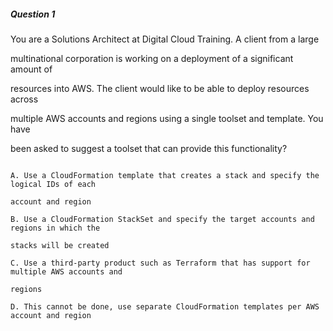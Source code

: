 ##### Question 1


You are a Solutions Architect at Digital Cloud Training. A client from a large

multinational corporation is working on a deployment of a significant amount of

resources into AWS. The client would like to be able to deploy resources across

multiple AWS accounts and regions using a single toolset and template. You have

been asked to suggest a toolset that can provide this functionality?


```

A. Use a CloudFormation template that creates a stack and specify the logical IDs of each

account and region

B. Use a CloudFormation StackSet and specify the target accounts and regions in which the

stacks will be created

C. Use a third-party product such as Terraform that has support for multiple AWS accounts and

regions

D. This cannot be done, use separate CloudFormation templates per AWS account and region

```

